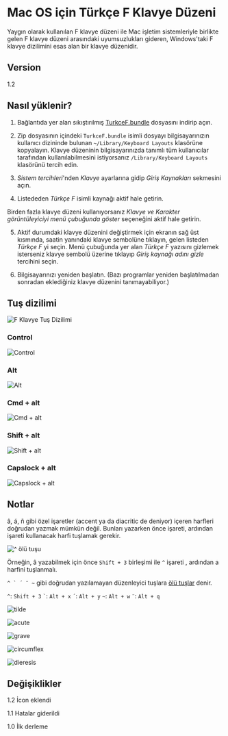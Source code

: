# Mac OS için Türkçe F Klavye Düzeni

Yaygın olarak kullanılan F klavye düzeni ile Mac işletim sistemleriyle birlikte gelen F klavye düzeni arasındaki uyumsuzlukları gideren, Windows'taki F klavye dizilimini esas alan bir klavye düzenidir.

## Version

1.2

## Nasıl yüklenir?

1. Bağlantıda yer alan sıkıştırılmış [TurkceF.bundle](/TurkceF.bundle.zip) dosyasını indirip açın.

2. Zip dosyasının içindeki `TurkceF.bundle` isimli dosyayı bilgisayarınızın kullanıcı dizininde bulunan `~/Library/Keyboard Layouts` klasörüne kopyalayın. Klavye düzeninin bilgisayarınızda tanımlı tüm kullanıcılar tarafından kullanılabilmesini istiyorsanız `/Library/Keyboard Layouts` klasörünü tercih edin.

3. _Sistem tercihleri_'nden _Klavye_ ayarlarına gidip _Giriş Kaynakları_ sekmesini açın.

4. Listededen _Türkçe F_ isimli kaynağı aktif hale getirin.

  Birden fazla klavye düzeni kullanıyorsanız _Klavye ve Karakter görüntüleyiciyi menü çubuğunda göster_ seçeneğini aktif hale getirin.

5. Aktif durumdaki klavye düzenini değiştirmek için ekranın sağ üst kısmında, saatin yanındaki klavye sembolüne tıklayın, gelen listeden _Türkçe F_ yi seçin. Menü çubuğunda yer alan _Türkçe F_ yazısını gizlemek isterseniz klavye sembolü üzerine tıklayıp _Giriş kaynağı adını gizle_ tercihini seçin.

6. Bilgisayarınızı yeniden başlatın. (Bazı programlar yeniden başlatılmadan sonradan eklediğiniz klavye düzenini tanımayabiliyor.)


## Tuş dizilimi

![F Klavye Tuş Dizilimi](/src/layout.png?raw=true "Tuş Dizilimi")

### Control

![Control](/src/control.png?raw=true "control pressed")

### Alt

![Alt](/src/alt.png?raw=true "alt pressed")

### Cmd + alt

![Cmd + alt](/src/alt_cmd.png?raw=true "cmd + alt pressed")

### Shift + alt

![Shift + alt](/src/alt_shift.png?raw=true "shift + alt presssed")

### Capslock + alt

![Capslock + alt](/src/capslock_alt.png?raw=true "capslock + alt pressed")


## Notlar

â, á, ñ gibi özel işaretler (accent ya da diacritic de deniyor) içeren harfleri doğrudan yazmak mümkün değil. Bunları yazarken önce işareti, ardından işareti kullanacak harfi tuşlamak gerekir. 

![^ ölü tuşu](/src/circumflex.png?raw=true "shift + 3 pressed")

Örneğin, â yazabilmek için önce `Shift + 3` birleşimi ile `^` işareti , ardından a harfini tuşlanmalı.

``^ ` ´ ¨ ~`` gibi doğrudan yazılamayan düzenleyici tuşlara [ölü tuşlar](https://en.wikipedia.org/wiki/Dead_key, "Dead key - wikipedia") denir. 

`` ^ ``: `Shift + 3`
`` ` ``: `Alt + x`
`` ´ ``: `Alt + y`
`` ~ ``: `Alt + w`
`` ¨ ``: `Alt + q`

![tilde](/src/glyph_tilde.png?raw=true "tilde kullanan ölü tuşlar")

![acute](/src/glyph_acute.png?raw=true "acute kullanan ölü tuşlar")

![grave](/src/glyph_grave.png?raw=true "grave kullanan ölü tuşlar")

![circumflex](/src/circumflex.png?raw=true "circumflex kullanan ölü tuşlar")

![dieresis](/src/glyph_dieresis.png?raw=true "dieresis kullanan ölü tuşlar")

## Değişiklikler

1.2 İcon eklendi

1.1 Hatalar giderildi

1.0 İlk derleme
